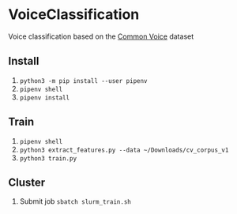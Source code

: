 # VoiceClassification

Voice classification based on the [Common Voice](https://voice.mozilla.org/data) dataset

## Install
1. `python3 -m pip install --user pipenv`
2. `pipenv shell`
3. `pipenv install`

## Train
1. `pipenv shell`
2. `python3 extract_features.py --data ~/Downloads/cv_corpus_v1`
3. `python3 train.py`

## Cluster
1. Submit job `sbatch slurm_train.sh`